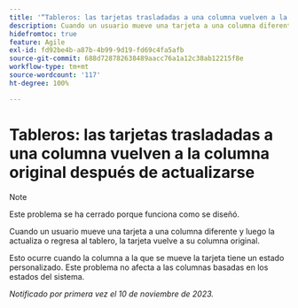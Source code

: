```yaml
---
title: '“Tableros: las tarjetas trasladadas a una columna vuelven a la columna original después de actualizarse”'
description: Cuando un usuario mueve una tarjeta a una columna diferente y luego la actualiza o regresa al tablero, la tarjeta vuelve a su columna original.
hidefromtoc: true
feature: Agile
exl-id: fd92be4b-a87b-4b99-9d19-fd69c4fa5afb
source-git-commit: 688d728782638489aacc76a1a12c38ab12215f8e
workflow-type: tm+mt
source-wordcount: '117'
ht-degree: 100%

---
```


# Tableros: las tarjetas trasladadas a una columna vuelven a la columna original después de actualizarse

>[!NOTE]
>
>Este problema se ha cerrado porque funciona como se diseñó.

Cuando un usuario mueve una tarjeta a una columna diferente y luego la actualiza o regresa al tablero, la tarjeta vuelve a su columna original.

Esto ocurre cuando la columna a la que se mueve la tarjeta tiene un estado personalizado. Este problema no afecta a las columnas basadas en los estados del sistema.

_Notificado por primera vez el 10 de noviembre de 2023._
